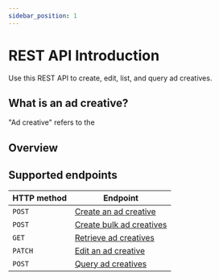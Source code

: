 ```yaml
---
sidebar_position: 1
---
```


# REST API Introduction

Use this REST API to create, edit, list, and query ad creatives.

## What is an ad creative?

"Ad creative" refers to the

## Overview

## Supported endpoints

| HTTP method | Endpoint                                                             |
| ----------- | -------------------------------------------------------------------- |
| `POST`      | [Create an ad creative](/docs/endpoints/create-an-ad-creative)       |
| `POST`      | [Create bulk ad creatives](/docs/endpoints/create-bulk-ad-creatives) |
| `GET`       | [Retrieve ad creatives](/docs/endpoints/retrieve-ad-creative)        |
| `PATCH`     | [Edit an ad creative](/docs/endpoints/edit-an-ad-creative)           |
| `POST`      | [Query ad creatives](/docs/endpoints/query-ad-creatives)             |
